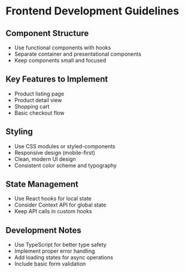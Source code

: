 # Frontend Development Guidelines

## Component Structure
- Use functional components with hooks
- Separate container and presentational components
- Keep components small and focused

## Key Features to Implement
- Product listing page
- Product detail view
- Shopping cart
- Basic checkout flow

## Styling
- Use CSS modules or styled-components
- Responsive design (mobile-first)
- Clean, modern UI design
- Consistent color scheme and typography

## State Management
- Use React hooks for local state
- Consider Context API for global state
- Keep API calls in custom hooks

## Development Notes
- Use TypeScript for better type safety
- Implement proper error handling
- Add loading states for async operations
- Include basic form validation
